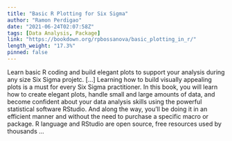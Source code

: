 ```yaml
---
title: "Basic R Plotting for Six Sigma"
author: "Ramon Perdigao"
date: "2021-06-24T02:07:58Z"
tags: [Data Analysis, Package]
link: "https://bookdown.org/rpbossanova/basic_plotting_in_r/"
length_weight: "17.3%"
pinned: false
---
```


Learn basic R coding and build elegant plots to support your analysis during any size Six Sigma projetc. [...] Learning how to build visually appealing plots is a must for every Six Sigma practitioner. In this book, you will learn how to create elegant plots, handle small and large amounts of data, and become confident about your data analysis skills using the powerful statistical software RStudio. And along the way, you’ll be doing it in an efficient manner and without the need to purchase a specific macro or package. R language and RStudio are open source, free resources used by thousands ...

